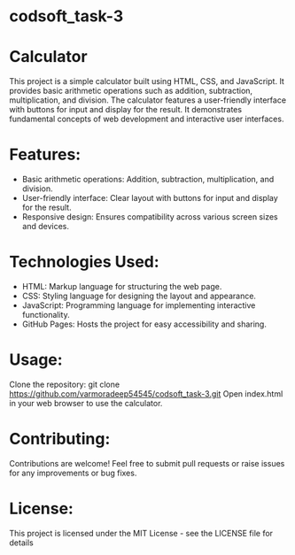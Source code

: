 # codsoft_task-3

# Calculator

This project is a simple calculator built using HTML, CSS, and JavaScript. It provides basic arithmetic operations such as addition, subtraction, multiplication, and division. The calculator features a user-friendly interface with buttons for input and display for the result. It demonstrates fundamental concepts of web development and interactive user interfaces.

# Features:

- Basic arithmetic operations: Addition, subtraction, multiplication, and division.
- User-friendly interface: Clear layout with buttons for input and display for the result.
- Responsive design: Ensures compatibility across various screen sizes and devices.

# Technologies Used:

- HTML: Markup language for structuring the web page.
- CSS: Styling language for designing the layout and appearance.
- JavaScript: Programming language for implementing interactive functionality.
- GitHub Pages: Hosts the project for easy accessibility and sharing.

# Usage:

Clone the repository: git clone https://github.com/varmoradeep54545/codsoft_task-3.git
Open index.html in your web browser to use the calculator.

# Contributing:
Contributions are welcome! Feel free to submit pull requests or raise issues for any improvements or bug fixes.

# License:
This project is licensed under the MIT License - see the LICENSE file for details
